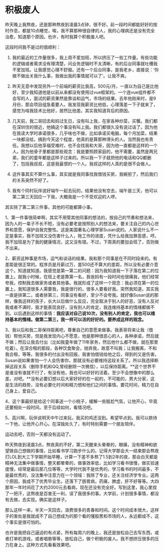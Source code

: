 # 积极废人

昨天晚上我熬夜，还是那种熬夜到凌晨3点钟，很不好。前一段时间都能好好的按时作息，都是10点睡觉，唉，我不算那种很自律的人，我的心理病还是没有完全治愈，知道那个原因。也许，有时我算个积极废人吧。

这段时间我不是过的很顺利：

1. 我的最近的工作量很多，我上周不爱加班，所以挤压了一些工作量。有些功能的逻辑或者需求没有理清楚，问业务逻辑时不太清晰，有的后台同事就吐槽我不爱加班。让我感觉心理不舒服。还有一个后台同事，是我老乡，直接说：‘你做不做出关我什么事，我做出我的事情就可以了’。让我不爽。


2. 昨天无意中发现另外一个前端的薪资比我高，500元/月，一直以为自己是比他好，至少我知道他是以前从来都没有使用过vue框架的。一个连vue组件都不会写的人，面试的薪资果然是靠谈和运气，市场的结果。去年他刚来时，是9月份，那会项目组急着要人。我发现我薪资比他低，心理落差一下子就来了，感觉为啥我技术比他好，居然比他差。其实我知道背后的原因。

3. 几天前，我二哥回去和妈过生日，没有叫上我，在家各种炒菜，买蟹。我们都在深圳住的很近，他搞这个事没有叫上我。我们都很久没有说过话了。因为他在我读大学时承诺很多，几乎啥也不做，比如承诺买电脑，每个月加菜，结果一块都没给。搞到今天这个程度，他真的是算那种滑头的人。当然我也有责任。我想以后他享福受难时，也不会找我和大哥，因为他一直都是这样的一个人。因为他骨子里都是那些观念：我是要照顾家庭的，他不需要，虽然是两兄弟，我们的童年都是这样子过来的。所以我一下子就把他的电话和QQ都删了，包括我叔叔，这是我最恨的一个人。我叔这样的人真的是很不会做人。

4. 这件事其实不算什么事，其实就是我同事找我借钱买房，我婉拒了，然后我们的关系突然不好了。

5. 我有个同村玩伴说好端午一起去玩的，结果他没有空去，端午是三天，他可以第二第三天回应一下我，大概我是一个不受欢迎的人啰。

其实除了第二第三件事，其他的可能都算小事。

1、第一件事很简单啊，其实不用管其他同事的想法的，按自己的节奏和想法来，因为人的一辈子不长不短，没有必要老是按照别人的想法来，要关注自己的内心世界和意愿，保护自我完整性。这是美国著名心理学家Susan说的。人家说什么不一定是事实，我不加班又没伤害什么人，拖工作的进度，凭什么给我加罪恶感，哼。我不加班是为了我的健康情况，这又没有错。不过，下周真的要加会班了，否则做不出来。

2、薪资这种事是市场，运气和谈话的结果。我和那个同事是在不同时段来的。有差距是很正常的。程序员是月薪过万，差500还不算大的差距，所以没有必要介意这个。知道就知道。我感觉是第一第二的问题：因为我知道我一下子落在第二的位置上。就我小时候，在班上老是靠第一名，我爸妈有一段时间也很痛我，他们经常夸我，控制我去做家务或者其他事。我就形成了这样一个观念：我必须在第一的位置上，我知道很多人需要我，我是很行的，很多人要看好我。突然我知道，其实我一直是排第二，或者排第三，同事没有看好，至少不会夸我。就好像Susan说的那样，像我这样的孩子，长大以后做什么反应，完全取决于别人的好恶，没有人反对我或者不满时，我才能表现良好，没有别人的肯定，我连维持基本的情绪都做不到。以后遇到这样的事情：**我应该对自己说10次，没有别人的肯定，我也可以维持基本的情绪。做第二第三，我一样可以活的好好的。要养成这样的观念。**

3、我以后和我二哥保持距离吧，尊重自己的意愿来做事。我表哥将来让我（借钱）帮他买房，但是我发现内心不愿意，他是那种很恶心的人，各种承诺，然后就不做；然后让我去付出（比如我童年做了11年家务，然后他什么都不做，就在那里吃着）。在深合租的那段，各种饮食聚会，抛弃我，故意不叫我；让我搬离，不和我合租，等等。我很多的付出没有回报，我害怕借钱给他之后，得到的又是伤害。Susan说如果害怕一个人会伤害你，那就没有必要维持这段关系了。所以我选择断掉这段关系（删除手机和QQ,曾经删除一次微信），以后保持距离。**这个世界不是谁没有谁就不行了，有没有他，我也可以好好的活着。至少不会想像中的那么差。对吧。**没有必要幻想以后大家好好的在一起的，不可能的，男大分家，这是生活的趋势，没有必要化时间和精力想和他们之间的事情。要花时间，精力在自己身上，爱自己。

4、这个事最好是给这个同事送一个小桃子，缓解一些尴尬气氛，让他开心，毕竟还要相处一段时间。至于后续如何，看情况吧。

5、高兴啊，玩伴说明天中午过来玩，我买的鸡还没到。希望早点到。我可以款待一下他，让他开心开心。在深独处久了，有时特别需要一个朋友陪伴。


运动去吧，否则一天都没有运动了。

昨天熬夜到凌晨3点，熬夜真的不好，第二天醒来头晕晕的，眼痛，没有精神和欲望做自己想做的事情，比如看书学习跑步什么的。记得大学那会大一结束那会熬夜打LOL到大三下学期开始早睡，计算一下差不多熬了1.5到2年的夜，那会白天都是精神无法集中做事情，整天都晕晕的，做事效率低，比如学习看书很慢，做实验速度慢，经常是最后那几位等等，大学时代我不是优秀的，学习看书的时间最多，不是最优秀的，没法集中注意力在一个领域：我除了专业，还关注经济学专业。这两个原因，我成不了优秀毕业生。还落下了肠胃病，药痛，脾虚，肝不好等等。大四那年一年时间花了大约2000元去看病，现在还没有完全好。写到这里，我心里捏了一把汗，这熬夜是百害无一利，误了我很多的事。大学前，计划很多事情，都没有去做，去实现。确实是这样子。

那么这样一来，半天一天回去，浪费很多的青春和时间。这个时间成本很大，这样子的害处是我就成不了自己想成为的那个看的懂股票和市场的人，永远都成不，这个事实是很可怕的。

也许是我把自己逼迫的有点紧，所有每周六的晚上，我还是放松自己去写东西，或者打单机游戏，或者唱歌等等，放松自己，做个积极的废人。我不想挤压很多的压力在身上。这种方式先看看效果吧。
